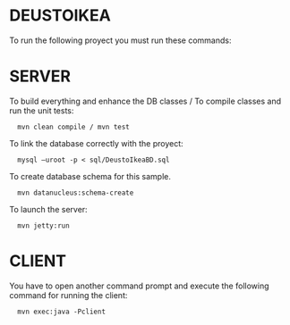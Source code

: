 DEUSTOIKEA
============================

To run the following proyect you must run these commands:

SERVER
============================

To build everything and enhance the DB classes / To compile classes and run the unit tests:

      mvn clean compile / mvn test

To link the database correctly with the proyect:

      mysql –uroot -p < sql/DeustoIkeaBD.sql

To create database schema for this sample.

      mvn datanucleus:schema-create

To launch the server:

      mvn jetty:run

CLIENT
============================

You have to open another command prompt and execute the following command for running the client:

      mvn exec:java -Pclient
